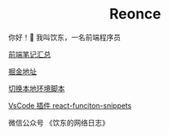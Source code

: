 <h1 align="center">
 Reonce
</h1>


你好！👋  我叫饮东，一名前端程序员



[前端笔记汇总](https://github.com/reonce/Note-FE)


[掘金地址](https://juejin.cn/user/3958668048476429/posts)



[切换本地环境脚本](https://github.com/reonce/env-shell)



[VsCode 插件 react-funciton-snippets](https://github.com/reonce/react-function-snippets)


微信公众号 《饮东的网络日志》

